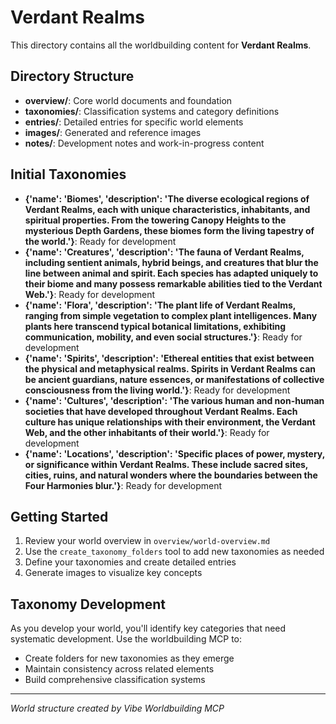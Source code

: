 # Verdant Realms

This directory contains all the worldbuilding content for **Verdant Realms**.

## Directory Structure

- **overview/**: Core world documents and foundation
- **taxonomies/**: Classification systems and category definitions  
- **entries/**: Detailed entries for specific world elements
- **images/**: Generated and reference images
- **notes/**: Development notes and work-in-progress content

## Initial Taxonomies

- **{'name': 'Biomes', 'description': 'The diverse ecological regions of Verdant Realms, each with unique characteristics, inhabitants, and spiritual properties. From the towering Canopy Heights to the mysterious Depth Gardens, these biomes form the living tapestry of the world.'}**: Ready for development
- **{'name': 'Creatures', 'description': 'The fauna of Verdant Realms, including sentient animals, hybrid beings, and creatures that blur the line between animal and spirit. Each species has adapted uniquely to their biome and many possess remarkable abilities tied to the Verdant Web.'}**: Ready for development
- **{'name': 'Flora', 'description': 'The plant life of Verdant Realms, ranging from simple vegetation to complex plant intelligences. Many plants here transcend typical botanical limitations, exhibiting communication, mobility, and even social structures.'}**: Ready for development
- **{'name': 'Spirits', 'description': 'Ethereal entities that exist between the physical and metaphysical realms. Spirits in Verdant Realms can be ancient guardians, nature essences, or manifestations of collective consciousness from the living world.'}**: Ready for development
- **{'name': 'Cultures', 'description': 'The various human and non-human societies that have developed throughout Verdant Realms. Each culture has unique relationships with their environment, the Verdant Web, and the other inhabitants of their world.'}**: Ready for development
- **{'name': 'Locations', 'description': 'Specific places of power, mystery, or significance within Verdant Realms. These include sacred sites, cities, ruins, and natural wonders where the boundaries between the Four Harmonies blur.'}**: Ready for development


## Getting Started

1. Review your world overview in `overview/world-overview.md`
2. Use the `create_taxonomy_folders` tool to add new taxonomies as needed
3. Define your taxonomies and create detailed entries
4. Generate images to visualize key concepts

## Taxonomy Development

As you develop your world, you'll identify key categories that need systematic development. Use the worldbuilding MCP to:
- Create folders for new taxonomies as they emerge
- Maintain consistency across related elements
- Build comprehensive classification systems

---
*World structure created by Vibe Worldbuilding MCP*
